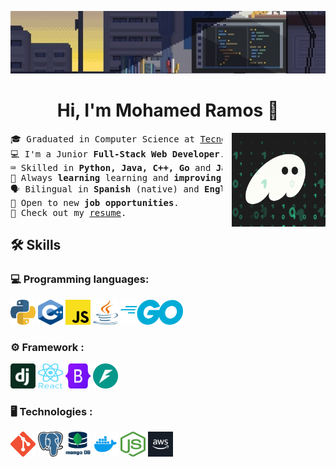 <img src="./assets/wallpaper/wallpaper.jpg" style="max-height: 100px; width: 100%; object-fit: cover;" 
         alt="Banner">

<div align="center">
<h1>Hi, I'm Mohamed Ramos 👋</h1>
</div>

<picture> 
<img src="./assets/gif/code.gif" width="150px" height="" style="margin-left: 15px;" align="right">
</picture>

<pre>
🎓 Graduated in Computer Science at <a href="https://tec.mx/en">Tecnologico de Monterrey</a>.
💻 I'm a Junior <strong>Full-Stack Web Developer</strong>.
⌨️ Skilled in <strong>Python, Java, C++, Go</strong> and <strong>JavaScript</strong>.
🧠 Always <strong>learning </strong>learning and <strong>improving</strong> skills.
🗣 Bilingual in <strong>Spanish </strong>(native) and <strong>English</strong>.
🚀 Open to new <strong>job opportunities</strong>.
📄 Check out my <a href="./resume/CV MRN English.pdf">resume</a>.
</pre>

##  🛠️ Skills

###  💻 Programming languages: 
<div  >
  <img src="./assets/Languages/python.png" alt="Alt text" width="40" height="40" style="margin-right: 20">
  <img src="./assets/Languages/c.png" alt="Alt text" width="40" height="40" style="margin-right: 20">
  <img src="./assets/Languages/javascript.png" alt="Alt text" width="40" height="40" style="margin-right: 20" >
  <img src="./assets/Languages/java.png" alt="Alt text" width="40" height="40" style="margin-right: 20">
  <img src="./assets/Languages/go.png" alt="Alt text" width="100" height="40" style="margin-right: 20">
</div>

### ⚙️  Framework : 
<div>
 <img src="./assets/Frameworks/django.png" alt="Alt text" width="40" height="40" style="margin-right: 20">
  <img src="./assets/Frameworks/react.png" alt="Alt text" width="40" height="40" style="margin-right: 20">
  <img src="./assets/Frameworks/bootstrap.png" alt="Alt text" width="40" height="40" style="margin-right: 20">
  <img src="./assets/Frameworks/fastapi.png" alt="Alt text" width="40" height="40" style="margin-right: 20">

</div>

### 🖥️ Technologies :  
<div>
  <img src="./assets/Technologies/git.png" alt="Alt text" width="40" height="40" style="margin-right: 20">
  <img src="./assets/Technologies/postgresql.png" alt="Alt text" width="40" height="40" style="margin-right: 20">
  <img src="./assets/Technologies/mongodb.png" alt="Alt text" width="40" height="40" style="margin-right: 20">
  <img src="./assets/Technologies/docker.png" alt="Alt text" width="40" height="40"
  style="margin-right: 20">
  <img src="./assets/Technologies/nodejs.png" alt="Alt text" width="40" height="40"
  style="margin-right: 20">
  <img src="./assets/Technologies/aws.png" alt="Alt text" width="40" height="40">
</div>
